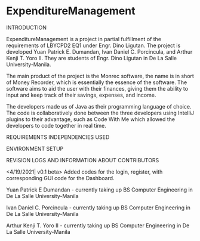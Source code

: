 # ExpenditureManagement


INTRODUCTION

ExpenditureManagement is a project in partial fulfillment of the requirements of LBYCPD2 EQ1 under Engr. Dino Ligutan. The project is developed Yuan Patrick E. Dumandan, Ivan Daniel C. Porcincula, and Arthur Kenji T. Yoro II. They are students of Engr. Dino Ligutan in De La Salle University-Manila.

The main product of the project is the Monrec software, the name is in short of Money Recorder, which is essentially the essence of the software. The software aims to aid the user with their finances, giving them the ability to input and keep track of their savings, expenses, and income.

The developers made us of Java as their programming language of choice. The code is collaboratively done between the three developers using IntelliJ plugins to their advantage, such as Code With Me which allowed the developers to code together in real time.

REQUIREMENTS INDEPENDENCIES USED

ENVIRONMENT SETUP

REVISION LOGS AND INFORMATION ABOUT CONTRIBUTORS

<4/19/2021| v0.1 beta> Added codes for the login, register, with corresponding GUI code for the Dashboard.

Yuan Patrick E Dumandan - currently taking up BS Computer Engineering in De La Salle University-Manila

Ivan Daniel C. Porcincula - currently taking up BS Computer Engineering in De La Salle University-Manila

Arthur Kenji T. Yoro II - currently taking up BS Computer Engineering in De La Salle University-Manila
